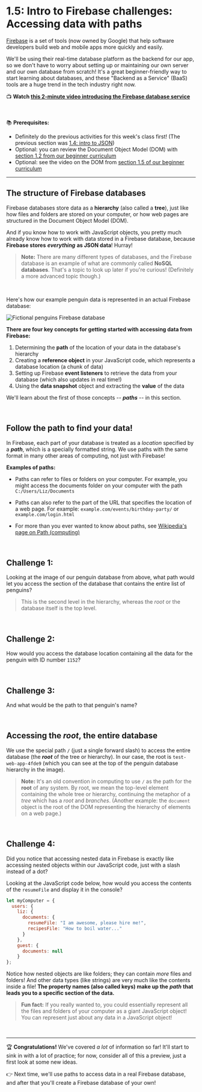 # 1.5: Intro to Firebase challenges: Accessing data with paths

[Firebase](https://firebase.google.com/) is a set of tools (now owned by Google) that help software developers build web and mobile apps more quickly and easily.

We'll be using their real-time database platform as the backend for our app, so we don't have to worry about setting up or maintaining our own server and our own database from scratch! It's a great beginner-friendly way to start learning about databases, and these "Backend as a Service" (BaaS) tools are a huge trend in the tech industry right now.

:tv: **Watch [this 2-minute video introducing the Firebase database service](https://youtube.com/watch?v=U5aeM5dvUpA)**

<br/>

:books: **Prerequisites:**
  - Definitely do the previous activities for this week's class first! (The previous section was [1.4: intro to JSON](https://github.com/LearnTeachCode/intro-javascript-class/blob/may-2018-int/week-1/1-4-json-intro.md))
  - Optional: you can review the Document Object Model (DOM) with [section 1.2 from our beginner curriculum](https://github.com/LearnTeachCode/intro-javascript-class/blob/march-2018/week-1/1-2-dom-challenges.md)
  - Optional: see the video on the DOM from [section 1.5 of our beginner curriculum](https://github.com/LearnTeachCode/intro-javascript-class/blob/march-2018/week-1/1-5-review-hangman-game.md#154-the-dom-interacting-with-html-and-css-using-javascript)

<hr/>

## The structure of Firebase databases

Firebase databases store data as a **hierarchy** (also called a **tree**), just like how files and folders are stored on your computer, or how web pages are structured in the Document Object Model (DOM).

And if you know how to work with JavaScript objects, you pretty much already know how to work with data stored in a Firebase database, because **Firebase stores** ***everything*** **as JSON data**! Hurray!

  > **Note:** There are many different types of databases, and the Firebase database is an example of what are commonly called **NoSQL databases**. That's a topic to look up later if you're curious! (Definitely a more advanced topic though.)

<br/>

Here's how our example penguin data is represented in an actual Firebase database:

![Fictional penguins Firebase database](https://user-images.githubusercontent.com/1555022/27147872-37732274-50f3-11e7-90f2-70c82e539477.png)

**There are four key concepts for getting started with accessing data from Firebase:**

  1. Determining the **path** of the location of your data in the database's hierarchy
  2. Creating a **reference object** in your JavaScript code, which represents a database location (a chunk of data)
  3. Setting up Firebase **event listeners** to retrieve the data from your database (which also updates in real time!)
  4. Using the **data snapshot** object and extracting the **value** of the data

We'll learn about the first of those concepts -- ***paths*** -- in this section.

<br/>

## Follow the path to find your data!

In Firebase, each part of your database is treated as a *location* specified by a ***path***, which is a specially formatted string. We use paths with the same format in many other areas of computing, not just with Firebase!

**Examples of paths:**

  - Paths can refer to files or folders on your computer. For example, you might access the documents folder on your computer with the path `C:/Users/Liz/Documents`

  - Paths can also refer to the part of the URL that specifies the location of a web page. For example: `example.com/events/birthday-party/` or `example.com/login.html`

  - For more than you ever wanted to know about paths, see [Wikipedia's page on Path (computing)](https://en.wikipedia.org/wiki/Path_(computing))

<br/>

## Challenge 1:

Looking at the image of our penguin database from above, what path would let you access the section of the database that contains the entire list of penguins?

  > This is the second level in the hierarchy, whereas the *root* or the database itself is the top level.


<br/>

## Challenge 2:

How would you access the database location containing all the data for the penguin with ID number `1152`?

<br/>

## Challenge 3:

And what would be the path to that penguin's name?

<br/>

## Accessing the *root*, the entire database

We use the special path `/` (just a single forward slash) to access the entire database (the ***root*** of the tree or hierarchy). In our case, the root is `test-web-app-4fde9` (which you can see at the top of the penguin database hierarchy in the image).

  > **Note:** It's an old convention in computing to use `/` as the path for the **root** of any system. By root, we mean the top-level element containing the whole tree or hierarchy, continuing the metaphor of a *tree* which has a *root* and *branches*. (Another example: the `document` object is the root of the DOM representing the hierarchy of elements on a web page.)  

<br/>

## Challenge 4:

Did you notice that accessing nested data in Firebase is exactly like accessing nested objects within our JavaScript code, just with a slash instead of a dot?

Looking at the JavaScript code below, how would you access the contents of the `resumeFile` and display it in the console?

```javascript
let myComputer = {
  users: {
    liz: {
      documents: {
        resumeFile: "I am awesome, please hire me!",
        recipesFile: "How to boil water..."
      }
    },
    guest: {
      documents: null
    }
};
```

Notice how nested objects are like folders; they can contain *more* files and folders! And other data types (like strings) are very much like the contents inside a file! **The property names (also called keys) make up the** ***path*** **that leads you to a specific section of the data.**

  > **Fun fact:** If you really wanted to, you could essentially represent all the files and folders of your computer as a giant JavaScript object! You can represent just about any data in a JavaScript object!

</br>

<hr/>

:trophy: **Congratulations!** We've covered *a lot* of information so far! It'll start to sink in with a lot of practice; for now, consider all of this a preview, just a first look at some new ideas.

:point_right: Next time, we'll use paths to access data in a real Firebase database, and after that you'll create a Firebase database of your own!

